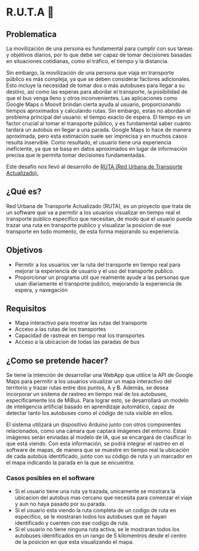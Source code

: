 # R.U.T.A 🚌
## Problematica
La movilización de una persona es fundamental para cumplir con sus tareas y objetivos diarios, por lo que debe ser capaz de tomar decisiones basadas en situaciones cotidianas, como el tráfico, el tiempo y la distancia.

Sin embargo, la movilización de una persona que viaja en transporte público es más compleja, ya que se deben considerar factores adicionales. Esto incluye la necesidad de tomar dos o más autobuses para llegar a su destino, así como las esperas para abordar el transporte, la posibilidad de que el bus venga lleno y otros inconvenientes. Las aplicaciones como Google Maps o Moovit brindan cierta ayuda al usuario, proporcionando tiempos aproximados y calculando rutas. Sin embargo, estas no abordan el problema principal del usuario: el tiempo exacto de espera. El tiempo es un factor crucial al tomar el transporte público, y es fundamental saber cuánto tardará un autobús en llegar a una parada. Google Maps lo hace de manera aproximada, pero esta estimación suele ser imprecisa y en muchos casos resulta inservible. Como resultado, el usuario tiene una experiencia ineficiente, ya que se basa en datos aproximados en lugar de información precisa que le permita tomar decisiones fundamentadas.

Este desafío nos llevó al desarrollo de <ins>RUTA (Red Urbana de Transporte Actualizado).</ins>

## ¿Qué es?
Red Urbana de Transporte Actualizado (RUTA), es un proyecto que trata de un software que va a permitir a los usuarios visualizar en tiempo real el transporte publico especifico que necesitan, de modo que el usuario pueda trazar una ruta en transporte publico y visualizar la posicion de ese transporte en todo momento, de esta forma mejorando su experiencia.

## Objetivos
  - Permitir a los usuarios ver la ruta del transporte en tiempo real para mejorar la experiencia de usuario y el uso del transporte publico.
  - Proporcionar un programa util que realmente ayude a las personas que usan diariamente el transporte publico, mejorando la experiencia de espera, y navegación

## Requisitos
  - Mapa interactivo para mostrar las rutas del transporte
  - Acceso a las rutas de los transportes
  - Capacidad de rastrear en tiempo real los transportes
  - Acceso a la ubicacion de todas las paradas de bus

## ¿Como se pretende hacer?
Se tiene la intención de desarrollar una WebApp que utilice la API de Google Maps para permitir a los usuarios visualizar un mapa interactivo del territorio y trazar rutas entre dos puntos, A y B. Además, se desea incorporar un sistema de rastreo en tiempo real de los autobuses, específicamente los de MiBus. Para lograr esto, se desarrollará un modelo de inteligencia artificial basado en aprendizaje automático, capaz de detectar tanto los autobuses como el código de ruta visible en ellos.

El sistema utilizará un dispositivo Arduino junto con otros componentes relacionados, como una cámara que captará imágenes del entorno. Estas imágenes serán enviadas al modelo de IA, que se encargará de clasificar lo que está viendo. Con esta información, se podrá integrar el rastreo en el software de mapas, de manera que se muestre en tiempo real la ubicación de cada autobús identificado, junto con su código de ruta y un marcador en el mapa indicando la parada en la que se encuentra. 
### Casos posibles en el software
  - Si el usuario tiene una ruta ya trazada, unicamente se mostrara la ubicacion del autobus mas cercano que necesita para comenzar el viaje y aun no haya pasado por su parada.
  - Si el usuario esta viendo la ruta completa de un codigo de ruta en especifico, se le mostraran todos los autobuses que se hayan identificado y cuenten con ese codigo de ruta.
  - Si el usuario no tiene ninguna ruta activa, se le mostraran todos los autobuses identificados en un rango de 5 kilomentros desde el centro de la posicion en que esta visualizando el mapa.

